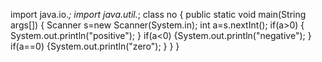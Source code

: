 import java.io.*;
import java.util.*;
class no
{
public static void main(String args[])
{
Scanner s=new Scanner(System.in);
int a=s.nextInt();
if(a>0)
{
System.out.println("positive");
}
if(a<0)
{System.out.println("negative");
}
if(a==0)
{System.out.println("zero");
}
}
}
